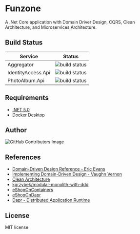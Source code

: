 # Funzone

A .Net Core application with Domain Driver Design, CQRS, Clean Architecture, and Microservices Architecture.

## Build Status
| Service | Status |
| ------------- | ------------- | 
| Aggregator| ![build status](https://github.com/linwenda/Funzone/actions/workflows/dotnet.yml/badge.svg)|
| IdentityAccess.Api| ![build status](https://github.com/linwenda/Funzone/actions/workflows/identityaccess-api.yml/badge.svg)|
| PhotoAlbum.Api| ![build status](https://github.com/linwenda/Funzone/actions/workflows/dotnet.yml/badge.svg)|

## Requirements
 - [.NET 5.0](https://dotnet.microsoft.com/download/dotnet/5.0)
 - [Docker Desktop](https://www.docker.com/products/docker-desktop)

## Author

![GitHub Contributors Image](https://contrib.rocks/image?repo=linwenda/Funzone)

## References

- [Domain-Driven Design Reference - Eric Evans](https://www.domainlanguage.com/ddd/reference/)
- [Implementing Domain-Driven Design - Vaughn Vernon](https://github.com/VaughnVernon/IDDD_Samples)
- [Clean Architecture](https://blog.cleancoder.com/uncle-bob/2012/08/13/the-clean-architecture.html)
- [kgrzybek/modular-monolith-with-ddd](https://github.com/kgrzybek/modular-monolith-with-ddd)
- [eShopOnContainers](https://github.com/dotnet-architecture/eShopOnContainers)
- [eShopOnDapr](https://github.com/dotnet-architecture/eShopOnDapr)
- [Dapr - Distributed Application Runtime](https://dapr.io/)

## License

MIT license
